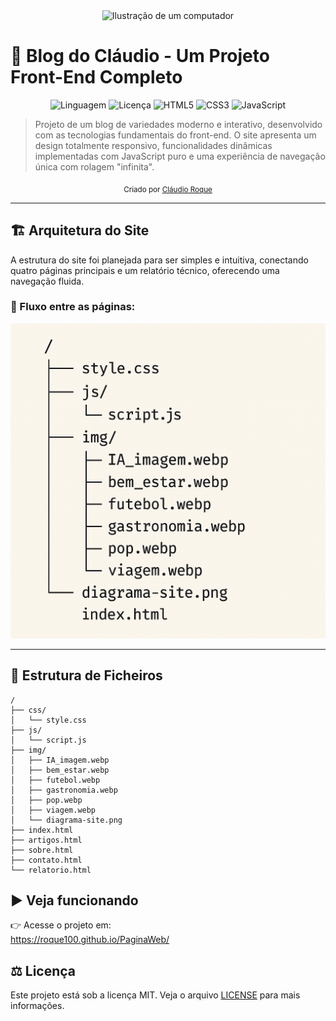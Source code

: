 
<div align="center">
  <img src="https://raw.githubusercontent.com/MicaelliMedeiros/micaellimedeiros/master/image/computer-illustration.png" alt="Ilustração de um computador" width="400"/>
</div>

# 🚀 Blog do Cláudio - Um Projeto Front-End Completo

<p align="center">
  <img alt="Linguagem" src="https://img.shields.io/badge/Linguagem-PT--BR-blue.svg">
  <img alt="Licença" src="https://img.shields.io/badge/license-MIT-brightgreen.svg">
  <img alt="HTML5" src="https://img.shields.io/badge/HTML5-E34F26?style=for-the-badge&logo=html5&logoColor=white">
  <img alt="CSS3" src="https://img.shields.io/badge/CSS3-1572B6?style=for-the-badge&logo=css3&logoColor=white">
  <img alt="JavaScript" src="https://img.shields.io/badge/JavaScript-F7DF1E?style=for-the-badge&logo=javascript&logoColor=black">
</p>

> Projeto de um blog de variedades moderno e interativo, desenvolvido com as tecnologias fundamentais do front-end. O site apresenta um design totalmente responsivo, funcionalidades dinâmicas implementadas com JavaScript puro e uma experiência de navegação única com rolagem "infinita".

<div align="center">
  <sub>Criado por <a href="https://www.linkedin.com/in/roquenobre/">Cláudio Roque</a></sub>
</div>

---

## 🏗️ Arquitetura do Site

A estrutura do site foi planejada para ser simples e intuitiva, conectando quatro páginas principais e um relatório técnico, oferecendo uma navegação fluida.

### 🔗 Fluxo entre as páginas:

<div align="center">
  <img src="./img/diagrama-site.png" alt="Diagrama de navegação do site">
</div>

---

## 📂 Estrutura de Ficheiros

```plaintext
/
├── css/
│   └── style.css
├── js/
│   └── script.js
├── img/
│   ├── IA_imagem.webp
│   ├── bem_estar.webp
│   ├── futebol.webp
│   ├── gastronomia.webp
│   ├── pop.webp
│   ├── viagem.webp
│   └── diagrama-site.png
├── index.html
├── artigos.html
├── sobre.html
├── contato.html
└── relatorio.html
```

## ▶️ Veja funcionando

👉 Acesse o projeto em:  
https://roque100.github.io/PaginaWeb/

## ⚖️ Licença

Este projeto está sob a licença MIT. Veja o arquivo [LICENSE](./LICENSE) para mais informações.
